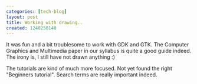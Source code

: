 ```yaml
---
categories: [tech-blog]
layout: post
title: Working with drawing..
created: 1240258140
---
```

It was fun and a bit troublesome to work with GDK and GTK. The Computer Graphics and Multimedia paper in our syllabus is quite a good guide indeed. The irony is, I still have not drawn anything :)

The tutorials are kind of much more focused. Not yet found the right "Beginners tutorial". Search terms are really important indeed.
